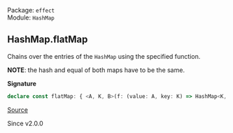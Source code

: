 Package: `effect`<br />
Module: `HashMap`<br />

## HashMap.flatMap

Chains over the entries of the `HashMap` using the specified function.

**NOTE**: the hash and equal of both maps have to be the same.

**Signature**

```ts
declare const flatMap: { <A, K, B>(f: (value: A, key: K) => HashMap<K, B>): (self: HashMap<K, A>) => HashMap<K, B>; <K, A, B>(self: HashMap<K, A>, f: (value: A, key: K) => HashMap<K, B>): HashMap<K, B>; }
```

[Source](https://github.com/Effect-TS/effect/tree/main/packages/effect/src/HashMap.ts#L401)

Since v2.0.0